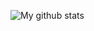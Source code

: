![My github stats](https://github-readme-stats.vercel.app/api?username=MentalBlood&show_icons=true&hide_border=true&theme=dark)
